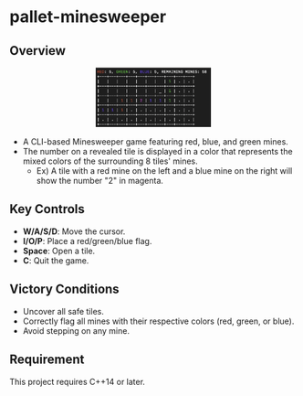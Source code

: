 # pallet-minesweeper

## Overview
<div style="text-align: center">
  <img src="img/gameview.png" width=40%>
</div>

- A CLI-based Minesweeper game featuring red, blue, and green mines.
- The number on a revealed tile is displayed in a color that represents the mixed colors of the surrounding 8 tiles' mines.
    - Ex) A tile with a red mine on the left and a blue mine on the right will show the number "2" in magenta.

## Key Controls
- **W/A/S/D**: Move the cursor.  
- **I/O/P**: Place a red/green/blue flag.  
- **Space**: Open a tile.  
- **C**: Quit the game.  

## Victory Conditions
- Uncover all safe tiles.  
- Correctly flag all mines with their respective colors (red, green, or blue).  
- Avoid stepping on any mine.

## Requirement
This project requires C++14 or later.